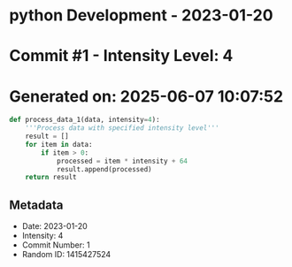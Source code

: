 ﻿# python Development - 2023-01-20
# Commit #1 - Intensity Level: 4
# Generated on: 2025-06-07 10:07:52
```python
def process_data_1(data, intensity=4):
    '''Process data with specified intensity level'''
    result = []
    for item in data:
        if item > 0:
            processed = item * intensity + 64
            result.append(processed)
    return result
```
## Metadata
- Date: 2023-01-20
- Intensity: 4
- Commit Number: 1
- Random ID: 1415427524
